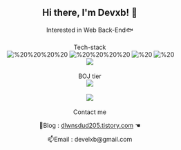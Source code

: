 

<h2 align = "center"> Hi there, I'm Devxb! 👋 </h2>

<div align="center">
<p>
Interested in Web Back-End🐟 
<br><br> Tech-stack<br>  <img alt="" src="https://img.shields.io/badge/--ff0013?logo=C%2B%2B&style=plastic"> <img alt="%20%20%20%20" src="https://img.shields.io/badge/-%20%20%20%20-black?style=plastic&logo=Java&logoColor=yellow"> <img alt="%20%20%20%20" src="https://img.shields.io/badge/-%20%20%20%20-30ae03?style=plastic&logo=Spring&logoColor=black"> <img alt="%20" src="https://img.shields.io/badge/-%20-white?style=plastic&logo=HTML5&logoColor=blue"> <img alt="%20" src="https://img.shields.io/badge/-%20-ff5475?style=plastic&logo=CSS3&logoColor=white">
<br> <img src = "https://img.shields.io/badge/Figma-F24E1E?style=for-the-badge&logo=figma&logoColor=white">
<br><br>BOJ tier <br> <img src="http://mazassumnida.wtf/api/mini/generate_badge?boj=xb205">
<br><br>
<a href="https://github.com/devxb/commitcombo">
<img src="http://commitcombo.com/get?user=Devxb&theme=MintChocolate&v=1" align=center style="object-fit: none;"/>
</a>
<br><br>
Contact me
<br>
<p>
🐒Blog : <a href="https://dlwnsdud205.tistory.com" target="_blank">dlwnsdud205.tistory.com</a> ☚
</p>
<p>
📫Email : develxb@gmail.com 
</p>
<br>
</div>
